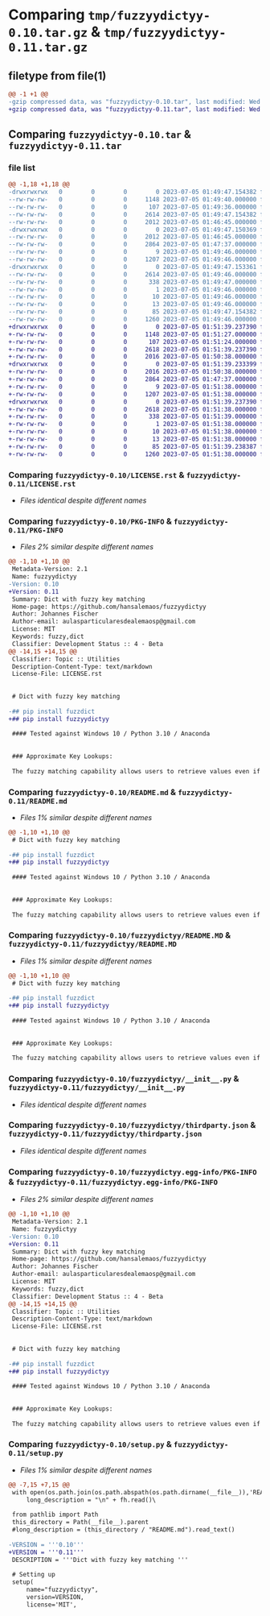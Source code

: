 # Comparing `tmp/fuzzyydictyy-0.10.tar.gz` & `tmp/fuzzyydictyy-0.11.tar.gz`

## filetype from file(1)

```diff
@@ -1 +1 @@
-gzip compressed data, was "fuzzyydictyy-0.10.tar", last modified: Wed Jul  5 01:49:47 2023, max compression
+gzip compressed data, was "fuzzyydictyy-0.11.tar", last modified: Wed Jul  5 01:51:39 2023, max compression
```

## Comparing `fuzzyydictyy-0.10.tar` & `fuzzyydictyy-0.11.tar`

### file list

```diff
@@ -1,18 +1,18 @@
-drwxrwxrwx   0        0        0        0 2023-07-05 01:49:47.154382 fuzzyydictyy-0.10/
--rw-rw-rw-   0        0        0     1148 2023-07-05 01:49:40.000000 fuzzyydictyy-0.10/LICENSE.rst
--rw-rw-rw-   0        0        0      107 2023-07-05 01:49:36.000000 fuzzyydictyy-0.10/MANIFEST.in
--rw-rw-rw-   0        0        0     2614 2023-07-05 01:49:47.154382 fuzzyydictyy-0.10/PKG-INFO
--rw-rw-rw-   0        0        0     2012 2023-07-05 01:46:45.000000 fuzzyydictyy-0.10/README.md
-drwxrwxrwx   0        0        0        0 2023-07-05 01:49:47.150369 fuzzyydictyy-0.10/fuzzyydictyy/
--rw-rw-rw-   0        0        0     2012 2023-07-05 01:46:45.000000 fuzzyydictyy-0.10/fuzzyydictyy/README.MD
--rw-rw-rw-   0        0        0     2864 2023-07-05 01:47:37.000000 fuzzyydictyy-0.10/fuzzyydictyy/__init__.py
--rw-rw-rw-   0        0        0        9 2023-07-05 01:49:46.000000 fuzzyydictyy-0.10/fuzzyydictyy/requirements.txt
--rw-rw-rw-   0        0        0     1207 2023-07-05 01:49:46.000000 fuzzyydictyy-0.10/fuzzyydictyy/thirdparty.json
-drwxrwxrwx   0        0        0        0 2023-07-05 01:49:47.153361 fuzzyydictyy-0.10/fuzzyydictyy.egg-info/
--rw-rw-rw-   0        0        0     2614 2023-07-05 01:49:46.000000 fuzzyydictyy-0.10/fuzzyydictyy.egg-info/PKG-INFO
--rw-rw-rw-   0        0        0      338 2023-07-05 01:49:47.000000 fuzzyydictyy-0.10/fuzzyydictyy.egg-info/SOURCES.txt
--rw-rw-rw-   0        0        0        1 2023-07-05 01:49:46.000000 fuzzyydictyy-0.10/fuzzyydictyy.egg-info/dependency_links.txt
--rw-rw-rw-   0        0        0       10 2023-07-05 01:49:46.000000 fuzzyydictyy-0.10/fuzzyydictyy.egg-info/requires.txt
--rw-rw-rw-   0        0        0       13 2023-07-05 01:49:46.000000 fuzzyydictyy-0.10/fuzzyydictyy.egg-info/top_level.txt
--rw-rw-rw-   0        0        0       85 2023-07-05 01:49:47.154382 fuzzyydictyy-0.10/setup.cfg
--rw-rw-rw-   0        0        0     1260 2023-07-05 01:49:46.000000 fuzzyydictyy-0.10/setup.py
+drwxrwxrwx   0        0        0        0 2023-07-05 01:51:39.237390 fuzzyydictyy-0.11/
+-rw-rw-rw-   0        0        0     1148 2023-07-05 01:51:27.000000 fuzzyydictyy-0.11/LICENSE.rst
+-rw-rw-rw-   0        0        0      107 2023-07-05 01:51:24.000000 fuzzyydictyy-0.11/MANIFEST.in
+-rw-rw-rw-   0        0        0     2618 2023-07-05 01:51:39.237390 fuzzyydictyy-0.11/PKG-INFO
+-rw-rw-rw-   0        0        0     2016 2023-07-05 01:50:38.000000 fuzzyydictyy-0.11/README.md
+drwxrwxrwx   0        0        0        0 2023-07-05 01:51:39.233399 fuzzyydictyy-0.11/fuzzyydictyy/
+-rw-rw-rw-   0        0        0     2016 2023-07-05 01:50:38.000000 fuzzyydictyy-0.11/fuzzyydictyy/README.MD
+-rw-rw-rw-   0        0        0     2864 2023-07-05 01:47:37.000000 fuzzyydictyy-0.11/fuzzyydictyy/__init__.py
+-rw-rw-rw-   0        0        0        9 2023-07-05 01:51:38.000000 fuzzyydictyy-0.11/fuzzyydictyy/requirements.txt
+-rw-rw-rw-   0        0        0     1207 2023-07-05 01:51:38.000000 fuzzyydictyy-0.11/fuzzyydictyy/thirdparty.json
+drwxrwxrwx   0        0        0        0 2023-07-05 01:51:39.237390 fuzzyydictyy-0.11/fuzzyydictyy.egg-info/
+-rw-rw-rw-   0        0        0     2618 2023-07-05 01:51:38.000000 fuzzyydictyy-0.11/fuzzyydictyy.egg-info/PKG-INFO
+-rw-rw-rw-   0        0        0      338 2023-07-05 01:51:39.000000 fuzzyydictyy-0.11/fuzzyydictyy.egg-info/SOURCES.txt
+-rw-rw-rw-   0        0        0        1 2023-07-05 01:51:38.000000 fuzzyydictyy-0.11/fuzzyydictyy.egg-info/dependency_links.txt
+-rw-rw-rw-   0        0        0       10 2023-07-05 01:51:38.000000 fuzzyydictyy-0.11/fuzzyydictyy.egg-info/requires.txt
+-rw-rw-rw-   0        0        0       13 2023-07-05 01:51:38.000000 fuzzyydictyy-0.11/fuzzyydictyy.egg-info/top_level.txt
+-rw-rw-rw-   0        0        0       85 2023-07-05 01:51:39.238387 fuzzyydictyy-0.11/setup.cfg
+-rw-rw-rw-   0        0        0     1260 2023-07-05 01:51:38.000000 fuzzyydictyy-0.11/setup.py
```

### Comparing `fuzzyydictyy-0.10/LICENSE.rst` & `fuzzyydictyy-0.11/LICENSE.rst`

 * *Files identical despite different names*

### Comparing `fuzzyydictyy-0.10/PKG-INFO` & `fuzzyydictyy-0.11/PKG-INFO`

 * *Files 2% similar despite different names*

```diff
@@ -1,10 +1,10 @@
 Metadata-Version: 2.1
 Name: fuzzyydictyy
-Version: 0.10
+Version: 0.11
 Summary: Dict with fuzzy key matching 
 Home-page: https://github.com/hansalemaos/fuzzyydictyy
 Author: Johannes Fischer
 Author-email: aulasparticularesdealemaosp@gmail.com
 License: MIT
 Keywords: fuzzy,dict
 Classifier: Development Status :: 4 - Beta
@@ -14,15 +14,15 @@
 Classifier: Topic :: Utilities
 Description-Content-Type: text/markdown
 License-File: LICENSE.rst
 
 
 # Dict with fuzzy key matching 
 
-## pip install fuzzdict 
+## pip install fuzzyydictyy 
 
 #### Tested against Windows 10 / Python 3.10 / Anaconda 
 
 
 ### Approximate Key Lookups: 
 
 The fuzzy matching capability allows users to retrieve values even if the exact key is not available. This can be beneficial when dealing with user input, search queries, or data with potential typos or variations.
```

### Comparing `fuzzyydictyy-0.10/README.md` & `fuzzyydictyy-0.11/README.md`

 * *Files 1% similar despite different names*

```diff
@@ -1,10 +1,10 @@
 # Dict with fuzzy key matching 
 
-## pip install fuzzdict 
+## pip install fuzzyydictyy 
 
 #### Tested against Windows 10 / Python 3.10 / Anaconda 
 
 
 ### Approximate Key Lookups: 
 
 The fuzzy matching capability allows users to retrieve values even if the exact key is not available. This can be beneficial when dealing with user input, search queries, or data with potential typos or variations.
```

### Comparing `fuzzyydictyy-0.10/fuzzyydictyy/README.MD` & `fuzzyydictyy-0.11/fuzzyydictyy/README.MD`

 * *Files 1% similar despite different names*

```diff
@@ -1,10 +1,10 @@
 # Dict with fuzzy key matching 
 
-## pip install fuzzdict 
+## pip install fuzzyydictyy 
 
 #### Tested against Windows 10 / Python 3.10 / Anaconda 
 
 
 ### Approximate Key Lookups: 
 
 The fuzzy matching capability allows users to retrieve values even if the exact key is not available. This can be beneficial when dealing with user input, search queries, or data with potential typos or variations.
```

### Comparing `fuzzyydictyy-0.10/fuzzyydictyy/__init__.py` & `fuzzyydictyy-0.11/fuzzyydictyy/__init__.py`

 * *Files identical despite different names*

### Comparing `fuzzyydictyy-0.10/fuzzyydictyy/thirdparty.json` & `fuzzyydictyy-0.11/fuzzyydictyy/thirdparty.json`

 * *Files identical despite different names*

### Comparing `fuzzyydictyy-0.10/fuzzyydictyy.egg-info/PKG-INFO` & `fuzzyydictyy-0.11/fuzzyydictyy.egg-info/PKG-INFO`

 * *Files 2% similar despite different names*

```diff
@@ -1,10 +1,10 @@
 Metadata-Version: 2.1
 Name: fuzzyydictyy
-Version: 0.10
+Version: 0.11
 Summary: Dict with fuzzy key matching 
 Home-page: https://github.com/hansalemaos/fuzzyydictyy
 Author: Johannes Fischer
 Author-email: aulasparticularesdealemaosp@gmail.com
 License: MIT
 Keywords: fuzzy,dict
 Classifier: Development Status :: 4 - Beta
@@ -14,15 +14,15 @@
 Classifier: Topic :: Utilities
 Description-Content-Type: text/markdown
 License-File: LICENSE.rst
 
 
 # Dict with fuzzy key matching 
 
-## pip install fuzzdict 
+## pip install fuzzyydictyy 
 
 #### Tested against Windows 10 / Python 3.10 / Anaconda 
 
 
 ### Approximate Key Lookups: 
 
 The fuzzy matching capability allows users to retrieve values even if the exact key is not available. This can be beneficial when dealing with user input, search queries, or data with potential typos or variations.
```

### Comparing `fuzzyydictyy-0.10/setup.py` & `fuzzyydictyy-0.11/setup.py`

 * *Files 1% similar despite different names*

```diff
@@ -7,15 +7,15 @@
 with open(os.path.join(os.path.abspath(os.path.dirname(__file__)),'README.md'), encoding="utf-8") as fh:
     long_description = "\n" + fh.read()\
 
 from pathlib import Path
 this_directory = Path(__file__).parent
 #long_description = (this_directory / "README.md").read_text()
 
-VERSION = '''0.10'''
+VERSION = '''0.11'''
 DESCRIPTION = '''Dict with fuzzy key matching '''
 
 # Setting up
 setup(
     name="fuzzyydictyy",
     version=VERSION,
     license='MIT',
```

